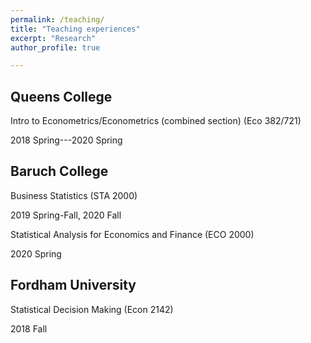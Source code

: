 ```yaml
---
permalink: /teaching/
title: "Teaching experiences"
excerpt: "Research"
author_profile: true

---
```

## Queens College

Intro to Econometrics/Econometrics (combined section) (Eco 382/721)              

2018 Spring---2020 Spring

## Baruch College

Business Statistics (STA 2000) 

2019 Spring-Fall, 2020 Fall

Statistical Analysis for Economics and Finance (ECO 2000) 

2020 Spring

## Fordham University

Statistical Decision Making (Econ 2142)

2018 Fall

